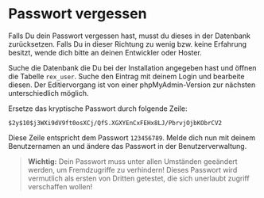 # Passwort vergessen

Falls Du dein Passwort vergessen hast, musst du dieses in der Datenbank zurücksetzen. Falls Du in dieser Richtung zu wenig bzw. keine Erfahrung besitzt, wende dich bitte an deinen Entwickler oder Hoster.

Suche die Datenbank die Du bei der Installation angegeben hast und öffnen die Tabelle `rex_user`. Suche den Eintrag mit deinem Login und bearbeite diesen. Der Editiervorgang ist von einer phpMyAdmin-Version zur nächsten unterschiedlich möglich.

Ersetze das kryptische Passwort durch folgende Zeile:

```
$2y$10$j3WXi9dV9ft0osXCj/QfS.XGXYEnCxFEHx8LJ/PbrvjOjbKObrCV2
```

Diese Zeile entspricht dem Passwort `123456789`. Melde dich nun mit deinem Benutzernamen an und ändere das Passwort in der Benutzerverwaltung.

> **Wichtig:** Dein Passwort muss unter allen Umständen geeändert werden, um Fremdzugriffe zu verhindern! Dieses Passwort wird vermutlich als ersten von Dritten getestet, die sich unerlaubt zugriff verschaffen wollen!